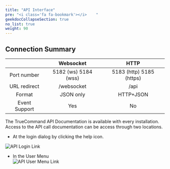 ```yaml
---
title: "API Interface"
pre: "<i class='fa fa-bookmark'></i>	"
geekdocCollapseSection: true
no_list: true
weight: 90
---
```


## Connection Summary
|  | Websocket | HTTP |
|:---:|:---:|:---:|
| Port number| 5182 (ws) 5184 (wss) | 5183 (http) 5185 (https) |
| URL redirect | /websocket | /api |
|Format | JSON only | HTTP+JSON |
|Event Support| Yes | No |

The TrueCommand API Documentation is available with every installation. Access to the API call documentation can be access through two locations.

+ At the login dialog by clicking the <mat-icon _ngcontent-c7="" class="docs-icon mat-icon material-icons mat-icon-no-color ng-star-inserted" mattooltipposition="above" role="img" aria-hidden="true" tv-internal-selenium-id="SELENIUM_link_docs" aria-describedby="cdk-describedby-message-1" cdk-describedby-host="" style="touch-action: none; user-select: none; -webkit-user-drag: none; -webkit-tap-highlight-color: rgba(0, 0, 0, 0);"> help </mat-icon> icon. <br>

![API Login Link](/images/TrueCommand/1.3/APILoginLink.png "API Login Link")
 
+ In the User Menu <br>
![API User Menu Link](/images/TrueCommand/1.3/APIUserMenuLink.png "API User Menu Link")
